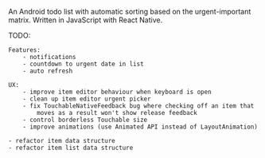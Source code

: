 An Android todo list with automatic sorting based on the urgent-important matrix.
Written in JavaScript with React Native.


TODO:

	Features:
		- notifications
		- countdown to urgent date in list
		- auto refresh

	UX:
		- improve item editor behaviour when keyboard is open
		- clean up item editor urgent picker
		- fix TouchableNativeFeedback bug where checking off an item that
			moves as a result won't show release feedback
		- control borderless Touchable size
		- improve animations (use Animated API instead of LayoutAnimation)

	- refactor item data structure
	- refactor item list data structure
